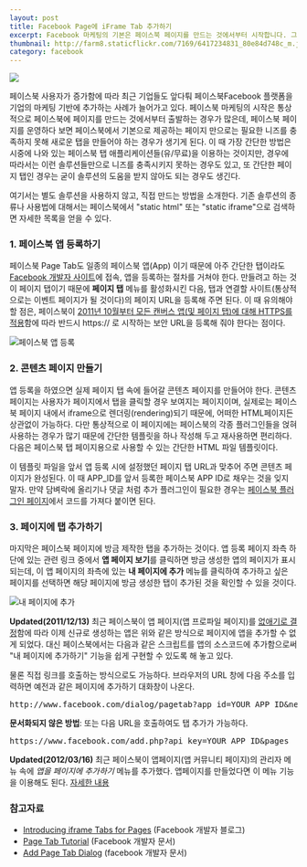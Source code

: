 ```yaml
---
layout: post
title: Facebook Page에 iFrame Tab 추가하기
excerpt: Facebook 마케팅의 기본은 페이스북 페이지를 만드는 것에서부터 시작합니다. 그런데 페이지를 운영하다 보면 새로운 탭(tab)을 추가해야 하는 경우가 종종 생깁니다. 페이스북 페이지에 커스텀 탭을 추가하는 방법을 간단히 소개합니다.
thumbnail: http://farm8.staticflickr.com/7169/6417234831_80e84d748c_m.jpg
category: facebook
---
```


<img src="http://farm8.staticflickr.com/7169/6417234831_80e84d748c_m.jpg" class="right" />

페이스북 사용자가 증가함에 따라 최근 기업들도 앞다퉈 페이스북Facebook 플랫폼을 기업의 마케팅 기반에 추가하는 사례가 늘어가고 있다.
페이스북 마케팅의 시작은 통상적으로 페이스북에 페이지를 만드는 것에서부터 출발하는 경우가 많은데, 페이스북 페이지를 운영하다 보면
페이스북에서 기본으로 제공하는 페이지 만으로는 필요한 니즈를 충족하지 못해 새로운 탭을 만들어야 하는 경우가 생기게 된다. 
이 때 가장 간단한 방법은 시중에 나와 있는 페이스북 탭 애플리케이션들(유/무료)을 이용하는 것이지만, 경우에 따라서는 이런 솔루션들만으로
니즈를 충족시키지 못하는 경우도 있고, 또 간단한 페이지 탭인 경우는 굳이 솔루션의 도움을 받지 않아도 되는 경우도 생긴다.

여기서는 별도 솔루션을 사용하지 않고, 직접 만드는 방법을 소개한다. 
기존 솔루션의 종류나 사용법에 대해서는 페이스북에서 "static html" 또는 "static iframe"으로 검색하면 자세한 목록을 얻을 수 있다.

### 1. 페이스북 앱 등록하기

페이스북 Page Tab도 일종의 페이스북 앱(App) 이기 때문에 아주 간단한 탭이라도 [Facebook 개발자 사이트](https://developers.facebook.com/apps)에 접속, 앱을 등록하는 절차를 거쳐야 한다. 만들려고 하는 것이 페이지 탭이기 때문에 **페이지 탭** 메뉴를
활성화시킨 다음, 탭과 연결할 사이트(통상적으로는 이벤트 페이지가 될 것이다)의 페이지 URL을 등록해 주면 된다. 이 때 유의해야 할 점은,
페이스북이 [2011년 10월부터 모든 캔버스 앱(및 페이지 탭)에 대해 HTTPS를 적용](https://developers.facebook.com/docs/oauth2-https-migration/)함에 따라 반드시 https:// 로 시작하는 보안 URL을 등록해 줘야 한다는 점이다. 

![페이스북 앱 등록](http://farm8.staticflickr.com/7010/6417314635_181d61878b_z.jpg)

### 2. 콘텐츠 페이지 만들기

앱 등록을 하였으면 실제 페이지 탭 속에 들어갈 콘텐츠 페이지를 만들어야 한다. 콘텐츠 페이지는 사용자가 페이지에서 탭을 클릭할 경우 보여지는 페이지이며, 실제로는 페이스북 페이지 내에서 iframe으로 렌더링(rendering)되기 때문에, 어떠한 HTML페이지든 상관없이 가능하다.
다만 통상적으로 이 페이지에는 페이스북의 각종 플러그인들을 얹혀 사용하는 경우가 많기 때문에 간단한 템플릿을 하나 작성해 두고 재사용하면
편리하다. 다음은 페이스북 탭 페이지용으로 사용할 수 있는 간단한 HTML 파일 템플릿이다.

<script src="https://gist.github.com/1399667.js?file=fan_event.html"></script>

이 템플릿 파일을 앞서 앱 등록 시에 설정했던 페이지 탭 URL과 맞추어 주면 콘텐츠 페이지가 완성된다. 
이 때 APP_ID를 앞서 등록한 페이스북 APP ID로 채우는 것을 잊지 말자.
만약 담벼락에 올리기나 댓글 처럼 추가 플러그인이 필요한 경우는 [페이스북 플러그인 페이지](https://developers.facebook.com/docs/plugins/)에서 코드를 가져다 붙이면 된다. 

### 3. 페이지에 탭 추가하기

마지막은 페이스북 페이지에 방금 제작한 탭을 추가하는 것이다. 앱 등록 페이지 좌측 하단에 있는 관련 링크 중에서 **앱 페이지 보기**를 클릭하면 방금 생성한 앱의 페이지가 표시되는데, 이 앱 페이지의 좌측에 있는 **내 페이지에 추가** 메뉴를 클릭하여 추가하고 싶은 페이지를 선택하면 해당 페이지에 방금 생성한 탭이 추가된 것을 확인할 수 있을 것이다.

![내 페이지에 추가](http://farm8.staticflickr.com/7023/6417418693_b9dbf419b5_z.jpg)

**Updated(2011/12/13)** 최근 페이스북이 앱 페이지(앱 프로파일 페이지)를 [없애기로 결정](https://developers.facebook.com/blog/post/611/)함에 따라 이제 신규로 생성하는 앱은 
위와 같은 방식으로 페이지에 앱을 추가할 수 없게 되었다. 대신 페이스북에서는 다음과 같은 스크립트를 앱의 소스코드에 추가함으로써 "내 페이지에 추가하기" 기능을 쉽게 구현할 수 있도록 해 놓고 있다.

<script src="https://gist.github.com/1470762.js?file=gistfile1.txt"></script>

물론 직접 링크를 호출하는 방식으로도 가능하다. 브라우저의 URL 창에 다음 주소를 입력하면 예전과 같은 페이지에 추가하기 대화창이 나온다.

<pre>
http://www.facebook.com/dialog/pagetab?app_id=YOUR_APP_ID&next=http://facebook.com
</pre>

**문서화되지 않은 방법**: 또는 다음 URL을 호출하여도 탭 추가가 가능하다.

<pre>
https://www.facebook.com/add.php?api_key=YOUR_APP_ID&pages
</pre>

**Updated(2012/03/16)** 최근 페이스북이 앱페이지(앱 커뮤니티 페이지)의 관리자 메뉴 속에 *앱을 페이지에 추가하기* 메뉴를 추가했다. 앱페이지를 만들었다면 이 메뉴 기능을 이용해도 된다. [자세한 내용](https://www.facebook.com/photo.php?fbid=407581229256851&set=a.365001673514807.110147.352249658123342&type=1)

### 참고자료

* [Introducing iframe Tabs for Pages](https://developers.facebook.com/blog/post/462/) (Facebook 개발자 블로그) 
* [Page Tab Tutorial](https://developers.facebook.com/docs/appsonfacebook/pagetabs/) (Facebook 개발자 문서)
* [Add Page Tab Dialog](https://developers.facebook.com/docs/reference/dialogs/add_to_page/) (facebook 개발자 문서)